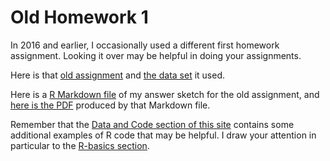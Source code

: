 # Old Homework 1

In 2016 and earlier, I occasionally used a different first homework assignment. Looking it over may be helpful in doing your assignments.

Here is that [old assignment](https://github.com/THOMASELOVE/500-2018/blob/master/assignments/homework1/oldhw1/500-old-hw1-assignment.pdf) and [the data set](https://raw.githubusercontent.com/THOMASELOVE/500-2018/master/assignments/homework1/oldhw1/oldhw1.csv) it used.

Here is a [R Markdown file](https://raw.githubusercontent.com/THOMASELOVE/500-2018/master/assignments/homework1/oldhw1/old-homework1-answer-sketch.Rmd) of my answer sketch for the old assignment, and [here is the PDF](https://github.com/THOMASELOVE/500-2018/blob/master/assignments/homework1/oldhw1/old-homework1-answer-sketch.pdf) produced by that Markdown file.

Remember that the [Data and Code section of this site](https://github.com/THOMASELOVE/500-2018/tree/master/data-and-code) contains some additional examples of R code that may be helpful. I draw your attention in particular to the [R-basics section](https://github.com/THOMASELOVE/500-2018/tree/master/data-and-code/r-basics).
